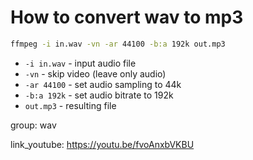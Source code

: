 # How to convert wav to mp3

```bash
ffmpeg -i in.wav -vn -ar 44100 -b:a 192k out.mp3
```

- `-i in.wav` - input audio file
- `-vn` - skip video (leave only audio)
- `-ar 44100` - set audio sampling to 44k
- `-b:a 192k` - set audio bitrate to 192k
- `out.mp3` - resulting file

group: wav


link_youtube: https://youtu.be/fvoAnxbVKBU
